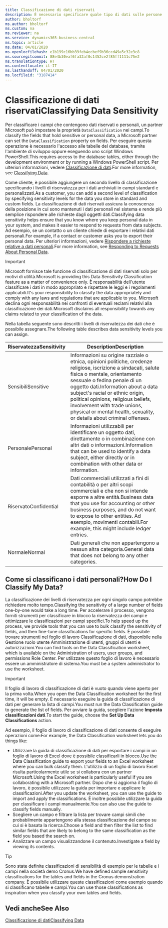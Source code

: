 ```yaml
---
title: Classificazione di dati riservati
description: È necessario specificare quale tipo di dati sulle persone memorizzare in modo da rispondere alle richieste dell'oggetto dati.
author: bholtorf
ms.author: bholtorf
ms.custom: na
ms.reviewer: na
ms.service: dynamics365-business-central
ms.topic: article
ms.date: 04/01/2020
ms.openlocfilehash: e1b199c16bb39feb4ecbef9b36ccd49a5c32e3c8
ms.sourcegitcommit: 88e4b30eaf6fa32af0c1452ce2f85ff1111c75e2
ms.translationtype: HT
ms.contentlocale: it-IT
ms.lasthandoff: 04/01/2020
ms.locfileid: "3187414"
---
```

# <a name="classifying-data-sensitivity"></a><span data-ttu-id="229e6-103">Classificazione di dati riservati</span><span class="sxs-lookup"><span data-stu-id="229e6-103">Classifying Data Sensitivity</span></span>
<span data-ttu-id="229e6-104">Per classificare i campi che contengono dati riservati o personali, un partner Microsoft può impostare la proprietà ```DataClassification``` nei campi.</span><span class="sxs-lookup"><span data-stu-id="229e6-104">To classify the fields that hold sensitive or personal data, a Microsoft partner can set the ```DataClassification``` property on fields.</span></span> <span data-ttu-id="229e6-105">Per eseguire questa operazione è necessario l'accesso alle tabelle del database, tramite l'ambiente di sviluppo oppure eseguendo uno script Windows PowerShell.</span><span class="sxs-lookup"><span data-stu-id="229e6-105">This requires access to the database tables, either through the development environment or by running a Windows PowerShell script.</span></span> <span data-ttu-id="229e6-106">Per ulteriori informazioni, vedere [Classificazione di dati](/dynamics365/business-central/dev-itpro/developer/devenv-classifying-data).</span><span class="sxs-lookup"><span data-stu-id="229e6-106">For more information, see [Classifying Data](/dynamics365/business-central/dev-itpro/developer/devenv-classifying-data).</span></span>  

<span data-ttu-id="229e6-107">Come cliente, è possibile aggiungere un secondo livello di classificazione specificando i livelli di riservatezza per i dati archiviati in campi standard e personalizzati.</span><span class="sxs-lookup"><span data-stu-id="229e6-107">As a customer, you can add a second level of classification by specifying sensitivity levels for the data you store in standard and custom fields.</span></span> <span data-ttu-id="229e6-108">La classificazione di dati riservati assicura la conoscenza della posizione in cui sono mantenuti i dati personali nel sistema e rende più semplice rispondere alle richieste dagli oggetti dati.</span><span class="sxs-lookup"><span data-stu-id="229e6-108">Classifying data sensitivity helps ensure that you know where you keep personal data in your system, and makes it easier to respond to requests from data subjects.</span></span> <span data-ttu-id="229e6-109">Ad esempio, se un contatto o un cliente chiede di esportare i relativi dati personali.</span><span class="sxs-lookup"><span data-stu-id="229e6-109">For example, if a contact or customer asks you to export their personal data.</span></span> <span data-ttu-id="229e6-110">Per ulteriori informazioni, vedere [Rispondere a richieste relative a dati personali](admin-responding-to-requests-about-personal-data.md).</span><span class="sxs-lookup"><span data-stu-id="229e6-110">For more information, see [Responding to Requests About Personal Data](admin-responding-to-requests-about-personal-data.md).</span></span>

> [!Important]
> <span data-ttu-id="229e6-111">Microsoft fornisce tale funzione di classificazione di dati riservati solo per motivi di utilità.</span><span class="sxs-lookup"><span data-stu-id="229e6-111">Microsoft is providing this Data Sensitivity Classification feature as a matter of convenience only.</span></span> <span data-ttu-id="229e6-112">È responsabilità dell'utente classificare i dati in modo appropriato e rispettare le leggi e i regolamenti applicabili.</span><span class="sxs-lookup"><span data-stu-id="229e6-112">It's your responsibility to classify the data appropriately and comply with any laws and regulations that are applicable to you.</span></span> <span data-ttu-id="229e6-113">Microsoft declina ogni responsabilità nei confronti di eventuali reclami relativi alla classificazione dei dati.</span><span class="sxs-lookup"><span data-stu-id="229e6-113">Microsoft disclaims all responsibility towards any claims related to your classification of the data.</span></span>  

<span data-ttu-id="229e6-114">Nella tabella seguente sono descritti i livelli di riservatezza dei dati che è possibile assegnare.</span><span class="sxs-lookup"><span data-stu-id="229e6-114">The following table describes data sensitivity levels you can assign.</span></span>

|<span data-ttu-id="229e6-115">Riservatezza</span><span class="sxs-lookup"><span data-stu-id="229e6-115">Sensitivity</span></span>|<span data-ttu-id="229e6-116">Description</span><span class="sxs-lookup"><span data-stu-id="229e6-116">Description</span></span>|
|----|----|
|<span data-ttu-id="229e6-117">Sensibili</span><span class="sxs-lookup"><span data-stu-id="229e6-117">Sensitive</span></span> | <span data-ttu-id="229e6-118">Informazioni su origine razziale o etnica, opinioni politiche, credenze religiose, iscrizione a sindacati, salute fisica o mentale, orientamento sessuale o fedina penale di un oggetto dati.</span><span class="sxs-lookup"><span data-stu-id="229e6-118">Information about a data subject's racial or ethnic origin, political opinions, religious beliefs, involvement with trade unions, physical or mental health, sexuality, or details about criminal offenses.</span></span> |
|<span data-ttu-id="229e6-119">Personale</span><span class="sxs-lookup"><span data-stu-id="229e6-119">Personal</span></span> | <span data-ttu-id="229e6-120">Informazioni utilizzabili per identificare un oggetto dati, direttamente o in combinazione con altri dati o informazioni.</span><span class="sxs-lookup"><span data-stu-id="229e6-120">Information that can be used to identify a data subject, either directly or in combination with other data or information.</span></span>|
|<span data-ttu-id="229e6-121">Riservato</span><span class="sxs-lookup"><span data-stu-id="229e6-121">Confidential</span></span> | <span data-ttu-id="229e6-122">Dati commerciali utilizzati a fini di contabilità o per altri scopi commerciali e che non si intende esporre a altre entità.</span><span class="sxs-lookup"><span data-stu-id="229e6-122">Business data that you use for accounting or other business purposes, and do not want to expose to other entities.</span></span> <span data-ttu-id="229e6-123">Ad esempio, movimenti contabili.</span><span class="sxs-lookup"><span data-stu-id="229e6-123">For example, this might include ledger entries.</span></span>|
|<span data-ttu-id="229e6-124">Normale</span><span class="sxs-lookup"><span data-stu-id="229e6-124">Normal</span></span> | <span data-ttu-id="229e6-125">Dati generali che non appartengono a nessun altra categoria.</span><span class="sxs-lookup"><span data-stu-id="229e6-125">General data that does not belong to any other categories.</span></span>|

## <a name="how-do-i-classify-my-data"></a><span data-ttu-id="229e6-126">Come si classificano i dati personali?</span><span class="sxs-lookup"><span data-stu-id="229e6-126">How Do I Classify My Data?</span></span>
<span data-ttu-id="229e6-127">La classificazione dei livelli di riservatezza per ogni singolo campo potrebbe richiedere molto tempo.</span><span class="sxs-lookup"><span data-stu-id="229e6-127">Classifying the sensitivity of a large number of fields one-by-one would take a long time.</span></span> <span data-ttu-id="229e6-128">Per accelerare il processo, vengono forniti strumenti per classificare in blocco la riservatezza dei campi e ottimizzare le classificazioni per campi specifici.</span><span class="sxs-lookup"><span data-stu-id="229e6-128">To help speed up the process, we provide tools that you can use to bulk classify the sensitivity of fields, and then fine-tune classifications for specific fields.</span></span> <span data-ttu-id="229e6-129">È possibile trovare strumenti nel foglio di lavoro Classificazione di dati, disponibile nella Gestione ruolo utente Amministrazione di utenti, gruppi di utenti e autorizzazioni.</span><span class="sxs-lookup"><span data-stu-id="229e6-129">You can find tools on the Data Classification worksheet, which is available on the Administration of users, user groups, and permissions Role Center.</span></span> <span data-ttu-id="229e6-130">Per utilizzare questo foglio di lavoro è necessario essere un amministratore di sistema.</span><span class="sxs-lookup"><span data-stu-id="229e6-130">You must be a system administrator to use the worksheet.</span></span>

> [!Important]
> <span data-ttu-id="229e6-131">Il foglio di lavoro di classificazione di dati è vuoto quando viene aperto per la prima volta.</span><span class="sxs-lookup"><span data-stu-id="229e6-131">When you open the Data Classification worksheet for the first time, it will be empty.</span></span> <span data-ttu-id="229e6-132">È necessario eseguire la guida di classificazione di dati per generare la lista di campi.</span><span class="sxs-lookup"><span data-stu-id="229e6-132">You must run the Data Classification guide to generate the list of fields.</span></span> <span data-ttu-id="229e6-133">Per avviare la guida, scegliere l'azione **Imposta classificazioni dati**.</span><span class="sxs-lookup"><span data-stu-id="229e6-133">To start the guide, choose the **Set Up Data Classifications** action.</span></span>

<span data-ttu-id="229e6-134">Ad esempio, il foglio di lavoro di classificazione di dati consente di eseguire operazioni come:</span><span class="sxs-lookup"><span data-stu-id="229e6-134">For example, the Data Classification worksheet lets you do things like:</span></span>  

* <span data-ttu-id="229e6-135">Utilizzare la guida di classificazione di dati per esportare i campi in un foglio di lavoro di Excel dove è possibile classificarli in blocco.</span><span class="sxs-lookup"><span data-stu-id="229e6-135">Use the Data Classification guide to export your fields to an Excel worksheet where you can bulk classify them.</span></span> <span data-ttu-id="229e6-136">L'utilizzo di un foglio di lavoro Excel risulta particolarmente utile se si collabora con un partner Microsoft.</span><span class="sxs-lookup"><span data-stu-id="229e6-136">Using the Excel worksheet is particularly useful if you are collaborating with a Microsoft partner.</span></span> <span data-ttu-id="229e6-137">Dopo che si aggiorna il foglio di lavoro, è possibile utilizzare la guida per importare e applicare le classificazioni.</span><span class="sxs-lookup"><span data-stu-id="229e6-137">After you update the worksheet, you can use the guide to import and apply the classifications.</span></span> <span data-ttu-id="229e6-138">È inoltre possibile utilizzare la guida per classificare i campi manualmente.</span><span class="sxs-lookup"><span data-stu-id="229e6-138">You can also use the guide to classify fields manually.</span></span>  
* <span data-ttu-id="229e6-139">Scegliere un campo e filtrare la lista per trovare campi simili che probabilmente appartengono alla stessa classificazione del campo su cui si è basata la ricerca.</span><span class="sxs-lookup"><span data-stu-id="229e6-139">Choose a field and then filter the list to find similar fields that are likely to belong to the same classification as the field you based the search on.</span></span>  
* <span data-ttu-id="229e6-140">Analizzare un campo visualizzandone il contenuto.</span><span class="sxs-lookup"><span data-stu-id="229e6-140">Investigate a field by viewing its contents.</span></span>  

> [!Tip]
> <span data-ttu-id="229e6-141">Sono state definite classificazioni di sensibilità di esempio per le tabelle e i campi nella società demo Cronus.</span><span class="sxs-lookup"><span data-stu-id="229e6-141">We have defined sample sensitivity classifications for the tables and fields in the Cronus demonstration company.</span></span> <span data-ttu-id="229e6-142">È possibile utilizzare queste classificazioni come esempio quando si classificano tabelle e campi.</span><span class="sxs-lookup"><span data-stu-id="229e6-142">You can use those classifications as inspiration when you classify your own tables and fields.</span></span>

## <a name="see-also"></a><span data-ttu-id="229e6-143">Vedi anche</span><span class="sxs-lookup"><span data-stu-id="229e6-143">See Also</span></span>

[<span data-ttu-id="229e6-144">Classificazione di dati</span><span class="sxs-lookup"><span data-stu-id="229e6-144">Classifying Data</span></span>](/dynamics365/business-central/dev-itpro/developer/devenv-classifying-data)  

